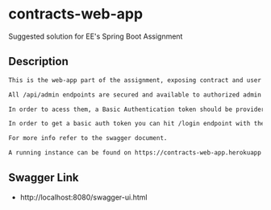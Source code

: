 # contracts-web-app

Suggested solution for EE's Spring Boot Assignment

## Description
```bash
This is the web-app part of the assignment, exposing contract and user specific information REST endpoints.

All /api/admin endpoints are secured and available to authorized admin users only. 

In order to acess them, a Basic Authentication token should be provider in the Authorization header of the request.

In order to get a basic auth token you can hit /login endpoint with the credentials that exist in the resources/import.sql script for the users.

For more info refer to the swagger document.

A running instance can be found on https://contracts-web-app.herokuapp.com

```

## Swagger Link

* http://localhost:8080/swagger-ui.html
